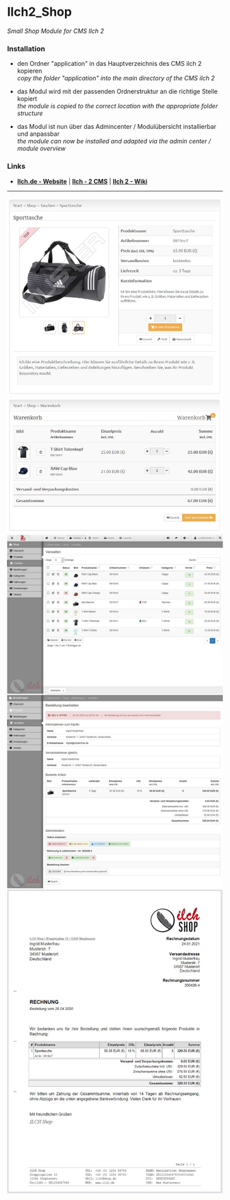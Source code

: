 # Ilch2_Shop
_Small Shop Module for CMS Ilch 2_

### Installation
- den Ordner "application" in das Hauptverzeichnis des CMS ilch 2 kopieren
<br>_copy the folder "application" into the main directory of the CMS ilch 2_

- das Modul wird mit der passenden Ordnerstruktur an die richtige Stelle kopiert
<br>_the module is copied to the correct location with the appropriate folder structure_

- das Modul ist nun über das Admincenter / Modulübersicht installierbar und anpassbar
<br>_the module can now be installed and adapted via the admin center / module overview_

### Links
- **[Ilch.de - Website](https://www.ilch.de)**  |  **[Ilch - 2 CMS](https://github.com/IlchCMS/Ilch-2.0/releases/latest)**  |  **[Ilch 2 - Wiki](https://github.com/IlchCMS/Ilch-2.0/wiki)**

***
![Logo](https://github.com/LordSchirmer/Ilch2_Shop/blob/main/application/modules/media/static/upload/img/shop.jpg)
![Logo](https://github.com/LordSchirmer/Ilch2_Shop/blob/main/application/modules/media/static/upload/img/basket.jpg)
![Logo](https://github.com/LordSchirmer/Ilch2_Shop/blob/main/application/modules/media/static/upload/img/admin_view.jpg)
![Logo](https://github.com/LordSchirmer/Ilch2_Shop/blob/main/application/modules/media/static/upload/img/org_order.jpg)
![Logo](https://github.com/LordSchirmer/Ilch2_Shop/blob/main/application/modules/media/static/upload/img/bill.jpg)
